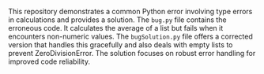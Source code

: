 This repository demonstrates a common Python error involving type errors in calculations and provides a solution. The `bug.py` file contains the erroneous code. It calculates the average of a list but fails when it encounters non-numeric values. The `bugSolution.py` file offers a corrected version that handles this gracefully and also deals with empty lists to prevent ZeroDivisionError.  The solution focuses on robust error handling for improved code reliability.